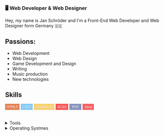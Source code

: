 ### 🖥 Web Developer & Web Designer

Hey, my name is Jan Schröder and I'm a Front-End Web Developer and Web Designer form Germany 🇩🇪

## Passions:

* Web Development
* Web Design
* Game Development and Design
* Writing
* Music production
* New technologies 

## Skills
![HTML](https://github.com/JNSOFF/JNSOFF/blob/master/images/htmlBadge.png)
![CSS](https://github.com/JNSOFF/JNSOFF/blob/master/images/cssBadge.png)
![JavaScript](https://github.com/JNSOFF/JNSOFF/blob/master/images/jsBadge.png)
![SCSS](https://github.com/JNSOFF/JNSOFF/blob/master/images/scssBadge.png)
![PHP](https://github.com/JNSOFF/JNSOFF/blob/master/images/phpBadge.png)
![Java](https://github.com/JNSOFF/JNSOFF/blob/master/images/javaBadge.png)

<br>
<details>
  <summary>Tools</summary>
  <ul>
    <li>Visual Studio Code</li>
    <li>Prepros</li>
    <li>Affinity Designer</li>
    <li>Microsoft Office Suit</li>
    <li>Logic Pro X </li>
  </ul>
</details>

<details>
  <summary>Operating Systmes</summary>
  <ul>
    <li>macOS X</li>
    <li>Windows</li>
  </ul>
</details>

